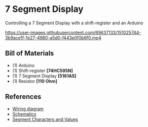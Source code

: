 # 7 Segment Display

Controlling a 7 Segment Display with a shift-register and an Arduino


https://user-images.githubusercontent.com/69637133/151025744-3b9ace1f-1e27-4980-a5d0-f443e0f0b6f0.mp4


## Bill of Materials

- (1) Arduino 
- (1) Shift-register **[74HC595N]**
- (1) 7 Segment Display **[5161AS]**
- (1) Resistor **[110 Ohm]**


## References

* [Wiring diagram](https://github.com/codymcelroy/7segment_Display/blob/main/references/Wiring_Diagram.png)
* [Schematics](https://github.com/codymcelroy/7segment_Display/blob/main/references/Schematics.PNG)
* [Segment Characters and Values](https://github.com/codymcelroy/7segment_Display/blob/main/references/Segments%20Characters%20and%20Values.PNG)





